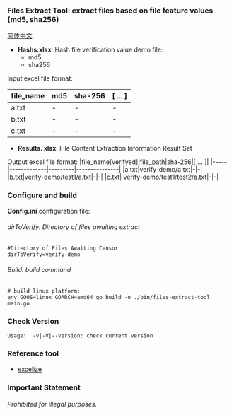### Files Extract Tool: extract files based on file feature values (md5, sha256)

[简体中文](README.zh-CN.md)

* **Hashs.xlsx**: Hash file verification value demo file:
    * md5
    * sha256

Input excel file format:

|file_name|md5|sha-256|[ ... ]|
|---------|---|-------|-------|
|a.txt|-|-|-|
|b.txt|-|-|-|
|c.txt|-|-|-|


* **Results. xlsx**: File Content Extraction Information Result Set

Output excel file format:
|file_name[verifyed]|file_path|sha-256|[ ... ]|
|-----|-------------|---------|---------------|
|a.txt|verify-demo/a.txt|-|-|
|b.txt|verify-demo/test1/a.txt|-|-|
|c.txt| verify-demo/test1/test2/a.txt|-|-|

### Configure and build

**Config.ini** configuration file:

###### dirToVerify: Directory of files awaiting extract

```
#Directory of Files Awaiting Censor
dirToVerify=verify-demo
```

###### Build: build command

```
# build linux platform:
env GOOS=linux GOARCH=amd64 go build -o ./bin/files-extract-tool main.go
```

### Check Version

```
Usage:  -v|-V|--version: check current version
```

### Reference tool
* [excelize](https://github.com/xuri/excelize/v2)

### Important Statement

###### Prohibited for illegal purposes.
